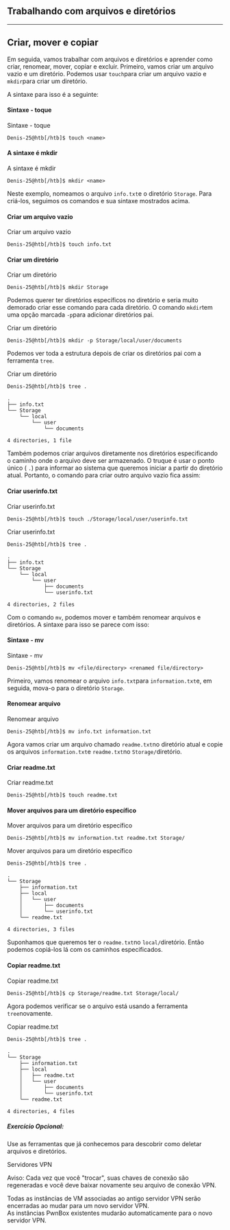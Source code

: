 ## Trabalhando com arquivos e diretórios

___

## Criar, mover e copiar

Em seguida, vamos trabalhar com arquivos e diretórios e aprender como criar, renomear, mover, copiar e excluir. Primeiro, vamos criar um arquivo vazio e um diretório. Podemos usar `touch`para criar um arquivo vazio e `mkdir`para criar um diretório.

A sintaxe para isso é a seguinte:

#### Sintaxe - toque

Sintaxe - toque

```
Denis-25@htb[/htb]$ touch <name>
```

#### A sintaxe é mkdir

A sintaxe é mkdir

```
Denis-25@htb[/htb]$ mkdir <name>
```

Neste exemplo, nomeamos o arquivo `info.txt`e o diretório `Storage`. Para criá-los, seguimos os comandos e sua sintaxe mostrados acima.

#### Criar um arquivo vazio

Criar um arquivo vazio

```
Denis-25@htb[/htb]$ touch info.txt
```

#### Criar um diretório

Criar um diretório

```
Denis-25@htb[/htb]$ mkdir Storage
```

Podemos querer ter diretórios específicos no diretório e seria muito demorado criar esse comando para cada diretório. O comando `mkdir`tem uma opção marcada `-p`para adicionar diretórios pai.

Criar um diretório

```
Denis-25@htb[/htb]$ mkdir -p Storage/local/user/documents
```

Podemos ver toda a estrutura depois de criar os diretórios pai com a ferramenta `tree`.

Criar um diretório

```
Denis-25@htb[/htb]$ tree .

.
├── info.txt
└── Storage
    └── local
        └── user
            └── documents

4 directories, 1 file
```

Também podemos criar arquivos diretamente nos diretórios especificando o caminho onde o arquivo deve ser armazenado. O truque é usar o ponto único ( `.`) para informar ao sistema que queremos iniciar a partir do diretório atual. Portanto, o comando para criar outro arquivo vazio fica assim:

#### Criar userinfo.txt

Criar userinfo.txt

```
Denis-25@htb[/htb]$ touch ./Storage/local/user/userinfo.txt
```

Criar userinfo.txt

```
Denis-25@htb[/htb]$ tree .

.
├── info.txt
└── Storage
    └── local
        └── user
            ├── documents
            └── userinfo.txt

4 directories, 2 files
```

Com o comando `mv`, podemos mover e também renomear arquivos e diretórios. A sintaxe para isso se parece com isso:

#### Sintaxe - mv

Sintaxe - mv

```
Denis-25@htb[/htb]$ mv <file/directory> <renamed file/directory>
```

Primeiro, vamos renomear o arquivo `info.txt`para `information.txt`e, em seguida, mova-o para o diretório `Storage`.

#### Renomear arquivo

Renomear arquivo

```
Denis-25@htb[/htb]$ mv info.txt information.txt
```

Agora vamos criar um arquivo chamado `readme.txt`no diretório atual e copie os arquivos `information.txt`e `readme.txt`no `Storage/`diretório.

#### Criar readme.txt

Criar readme.txt

```
Denis-25@htb[/htb]$ touch readme.txt 
```

#### Mover arquivos para um diretório específico

Mover arquivos para um diretório específico

```
Denis-25@htb[/htb]$ mv information.txt readme.txt Storage/
```

Mover arquivos para um diretório específico

```
Denis-25@htb[/htb]$ tree .

.
└── Storage
    ├── information.txt
    ├── local
    │   └── user
    │       ├── documents
    │       └── userinfo.txt
    └── readme.txt

4 directories, 3 files
```

Suponhamos que queremos ter o `readme.txt`no `local/`diretório. Então podemos copiá-los lá com os caminhos especificados.

#### Copiar readme.txt

Copiar readme.txt

```
Denis-25@htb[/htb]$ cp Storage/readme.txt Storage/local/
```

Agora podemos verificar se o arquivo está usando a ferramenta `tree`novamente.

Copiar readme.txt

```
Denis-25@htb[/htb]$ tree .

.
└── Storage
    ├── information.txt
    ├── local
    │   ├── readme.txt
    │   └── user
    │       ├── documents
    │       └── userinfo.txt
    └── readme.txt

4 directories, 4 files
```

##### Exercício Opcional:

Use as ferramentas que já conhecemos para descobrir como deletar arquivos e diretórios.

Servidores VPN

Aviso: Cada vez que você "trocar", suas chaves de conexão são regeneradas e você deve baixar novamente seu arquivo de conexão VPN.

Todas as instâncias de VM associadas ao antigo servidor VPN serão encerradas ao mudar para um novo servidor VPN.  
As instâncias PwnBox existentes mudarão automaticamente para o novo servidor VPN.
